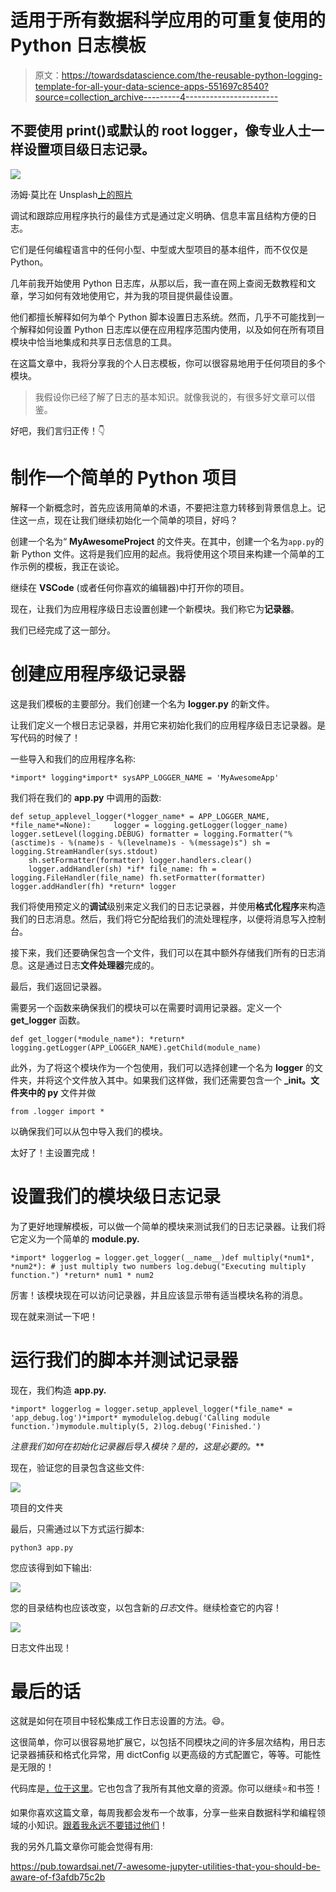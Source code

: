 # 适用于所有数据科学应用的可重复使用的 Python 日志模板

> 原文：<https://towardsdatascience.com/the-reusable-python-logging-template-for-all-your-data-science-apps-551697c8540?source=collection_archive---------4----------------------->

## 不要使用 print()或默认的 root logger，像专业人士一样设置项目级日志记录。

![](img/b3007840f6fa0d9d0dd55f438bf5716a.png)

汤姆·莫比在 Unsplash[上的照片](https://unsplash.com?utm_source=medium&utm_medium=referral)

调试和跟踪应用程序执行的最佳方式是通过定义明确、信息丰富且结构方便的日志。

它们是任何编程语言中的任何小型、中型或大型项目的基本组件，而不仅仅是 Python。

几年前我开始使用 Python 日志库，从那以后，我一直在网上查阅无数教程和文章，学习如何有效地使用它，并为我的项目提供最佳设置。

他们都擅长解释如何为单个 Python 脚本设置日志系统。然而，几乎不可能找到一个解释如何设置 Python 日志库以便在应用程序范围内使用，以及如何在所有项目模块中恰当地集成和共享日志信息的工具。

在这篇文章中，我将分享我的个人日志模板，你可以很容易地用于任何项目的多个模块。

> 我假设你已经了解了日志的基本知识。就像我说的，有很多好文章可以借鉴。

好吧，我们言归正传！👇

# 制作一个简单的 Python 项目

解释一个新概念时，首先应该用简单的术语，不要把注意力转移到背景信息上。记住这一点，现在让我们继续初始化一个简单的项目，好吗？

创建一个名为“ **MyAwesomeProject** 的文件夹。在其中，创建一个名为`app.py`的新 Python 文件。这将是我们应用的起点。我将使用这个项目来构建一个简单的工作示例的模板，我正在谈论。

继续在 **VSCode** (或者任何你喜欢的编辑器)中打开你的项目。

现在，让我们为应用程序级日志设置创建一个新模块。我们称它为**记录器**。

我们已经完成了这一部分。

# 创建应用程序级记录器

这是我们模板的主要部分。我们创建一个名为 **logger.py** 的新文件。

让我们定义一个根日志记录器，并用它来初始化我们的应用程序级日志记录器。是写代码的时候了！

一些导入和我们的应用程序名称:

```
*import* logging*import* sysAPP_LOGGER_NAME = 'MyAwesomeApp'
```

我们将在我们的 **app.py** 中调用的函数:

```
def setup_applevel_logger(*logger_name* = APP_LOGGER_NAME, *file_name*=None):     logger = logging.getLogger(logger_name) logger.setLevel(logging.DEBUG) formatter = logging.Formatter("%(asctime)s - %(name)s - %(levelname)s - %(message)s") sh = logging.StreamHandler(sys.stdout)
    sh.setFormatter(formatter) logger.handlers.clear()
    logger.addHandler(sh) *if* file_name: fh = logging.FileHandler(file_name) fh.setFormatter(formatter) logger.addHandler(fh) *return* logger
```

我们将使用预定义的**调试**级别来定义我们的日志记录器，并使用**格式化程序**来构造我们的日志消息。然后，我们将它分配给我们的流处理程序，以便将消息写入控制台。

接下来，我们还要确保包含一个文件，我们可以在其中额外存储我们所有的日志消息。这是通过日志**文件处理器**完成的。

最后，我们返回记录器。

需要另一个函数来确保我们的模块可以在需要时调用记录器。定义一个 **get_logger** 函数。

```
def get_logger(*module_name*): *return* logging.getLogger(APP_LOGGER_NAME).getChild(module_name)
```

此外，为了将这个模块作为一个包使用，我们可以选择创建一个名为 **logger** 的文件夹，并将这个文件放入其中。如果我们这样做，我们还需要包含一个 **___init__。文件夹中的 py** 文件并做

```
from .logger import *
```

以确保我们可以从包中导入我们的模块。

太好了！主设置完成！

# 设置我们的模块级日志记录

为了更好地理解模板，可以做一个简单的模块来测试我们的日志记录器。让我们将它定义为一个简单的 **module.py.**

```
*import* loggerlog = logger.get_logger(__name__)def multiply(*num1*, *num2*): # just multiply two numbers log.debug("Executing multiply function.") *return* num1 * num2
```

厉害！该模块现在可以访问记录器，并且应该显示带有适当模块名称的消息。

现在就来测试一下吧！

# 运行我们的脚本并测试记录器

现在，我们构造 **app.py.**

```
*import* loggerlog = logger.setup_applevel_logger(*file_name* = 'app_debug.log')*import* mymodulelog.debug('Calling module function.')mymodule.multiply(5, 2)log.debug('Finished.')
```

**注意我们如何在初始化记录器后导入模块*？是的，这是必要的。***

现在，验证您的目录包含这些文件:

![](img/4354ddbfbd822c2464f28e6e52991228.png)

项目的文件夹

最后，只需通过以下方式运行脚本:

```
python3 app.py
```

您应该得到如下输出:

![](img/6189975eca2473a345023ff522d6f644.png)

您的目录结构也应该改变，以包含新的*日志*文件。继续检查它的内容！

![](img/5bb2fb6d90869890e8d4462d853d9b67.png)

日志文件出现！

# 最后的话

这就是如何在项目中轻松集成工作日志设置的方法。😄。

这很简单，你可以很容易地扩展它，以包括不同模块之间的许多层次结构，用日志记录器捕获和格式化异常，用 dictConfig 以更高级的方式配置它，等等。可能性是无限的！

代码库是[，位于这里](https://github.com/yashprakash13/data-another-day#python-cool-concepts-because-knowing-them-is-cool)。它也包含了我所有其他文章的资源。你可以继续⭐️和书签！

如果你喜欢这篇文章，每周我都会发布一个故事，分享一些来自数据科学和编程领域的小知识。[跟着我永远不要错过他们](https://medium.com/@ipom)！

我的另外几篇文章你可能会觉得有用:

<https://pub.towardsai.net/7-awesome-jupyter-utilities-that-you-should-be-aware-of-f3afdb75c2b>  </how-to-use-bash-to-automate-the-boring-stuff-for-data-science-d447cd23fffe> 